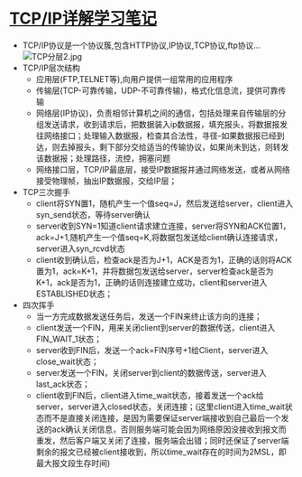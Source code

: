 # [TCP/IP详解学习笔记](https://www.jianshu.com/p/ef892323e68f)

* TCP/IP协议是一个协议簇,包含HTTP协议,IP协议,TCP协议,ftp协议...
![TCP分层2.jpg](https://upload-images.jianshu.io/upload_images/2964446-1fd7a0f3216c0530.jpg?imageMogr2/auto-orient/strip%7CimageView2/2/w/284/format/webp)
* TCP/IP层次结构
  * 应用层(FTP,TELNET等),向用户提供一组常用的应用程序
  * 传输层(TCP-可靠传输，UDP-不可靠传输)，格式化信息流，提供可靠传输
  * 网络层(IP协议)，负责相邻计算机之间的通信，包括处理来自传输层的分组发送请求，收到请求后，把数据装入ip数据报，填充报头，将数据报发往网络接口；处理输入数据报，检查其合法性，寻径-如果数据报已经到达，则去掉报头，剩下部分交给适当的传输协议，如果尚未到达，则转发该数据报；处理路径，流控，拥塞问题
  * 网络接口层，TCP/IP最底层，接受IP数据报并通过网络发送，或者从网络接受物理帧，抽出IP数据报，交给IP层；
* TCP三次握手
  * client将SYN置1，随机产生一个值seq=J，然后发送给server，client进入syn_send状态，等待server确认
  * server收到SYN=1知道client请求建立连接，server将SYN和ACK位置1，ack=J+1,随机产生一个值seq=K,将数据包发送给client确认连接请求，server进入syn_rcvd状态
  * client收到确认后，检查ack是否为J+1，ACK是否为1，正确的话则将ACK置为1，ack=K+1，并将数据包发送给server，server检查ack是否为K+1，ack是否为1，正确的话则连接建立成功，client和server进入ESTABLISHED状态；
* 四次挥手
  * 当一方完成数据发送任务后，发送一个FIN来终止该方向的连接；
  * client发送一个FIN，用来关闭client到server的数据传送，client进入FIN_WAIT_1状态；
  * server收到FIN后，发送一个ack=FIN序号+1给Client，server进入close_wait状态；
  * server发送一个FIN，关闭server到client的数据传送，server进入last_ack状态；
  * client收到FIN后，client进入time_wait状态，接着发送一个ack给server，server进入closed状态，关闭连接；(这里client进入time_wait状态而不是直接关闭连接，是因为需要保证server端接收到自己最后一个发送的ack确认关闭信息，否则服务端可能会因为网络原因没接收到报文而重发，然后客户端又关闭了连接，服务端会出错；同时还保证了server端剩余的报文已经被client接收到，所以time_wait存在的时间为2MSL，即最大报文段生存时间)
